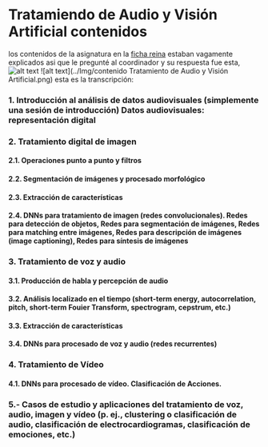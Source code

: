 # Tratamiendo de Audio y Visión Artificial contenidos
los contenidos de la asignatura en la [ficha reina](https://www.google.com) estaban vagamente explicados asi que le pregunté al coordinador y su respuesta fue esta,
![alt text](https://raw.githubusercontent.com/ricardo-chavez-torres/Data-for-various-things/main/Img/contenido%20Tratamiento%20de%20Audio%20y%20Visi%C3%B3n%20Artificial.png)
![alt text](../Img/contenido Tratamiento de Audio y Visión Artificial.png)
esta es la transcripción:
### 1. Introducción al análisis de datos audiovisuales (simplemente una sesión de introducción)  Datos audiovisuales: representación digital

### 2. Tratamiento digital de imagen
#### 2.1. Operaciones punto a punto y filtros
#### 2.2. Segmentación de imágenes y procesado morfológico
#### 2.3. Extracción de características
#### 2.4. DNNs para tratamiento de imagen (redes convolucionales). Redes para detección de objetos, Redes para segmentación de imágenes, Redes para matching entre imágenes, Redes para descripción de imágenes (image captioning), Redes para síntesis de imágenes

### 3. Tratamiento de voz y audio
#### 3.1. Producción de habla y percepción de audio
#### 3.2. Análisis localizado en el tiempo (short-term energy, autocorrelation, pitch, short-term Fouier Transform, spectrogram, cepstrum, etc.)
#### 3.3. Extracción de características
#### 3.4. DNNs para procesado de voz y audio (redes recurrentes)

### 4. Tratamiento de Vídeo
#### 4.1. DNNs para procesado de vídeo. Clasificación de Acciones.

### 5.- Casos de estudio y aplicaciones del tratamiento de voz, audio, imagen y vídeo (p. ej., clustering o clasificación de audio, clasificación de electrocardiogramas, clasificación de emociones, etc.)
